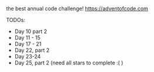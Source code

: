 the best annual code challenge!
https://adventofcode.com

TODOs:
- Day 10 part 2
- Day 11 - 15
- Day 17 - 21
- Day 22, part 2
- Day 23-24
- Day 25, part 2 (need all stars to complete :( )
